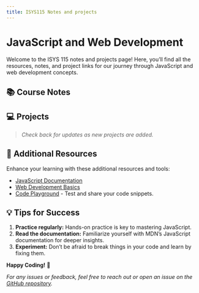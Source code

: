 ```yaml
---
title: ISYS115 Notes and projects
---
```


# JavaScript and Web Development

Welcome to the ISYS 115 notes and projects page! Here, you’ll find all the resources, notes, and project links for our journey through JavaScript and web development concepts.

## 📚 Course Notes

## 💻 Projects

> *Check back for updates as new projects are added.*

## 📖 Additional Resources

Enhance your learning with these additional resources and tools:

- [JavaScript Documentation](https://developer.mozilla.org/en-US/docs/Web/JavaScript)
- [Web Development Basics](https://developer.mozilla.org/en-US/docs/Learn/Getting_started_with_the_web)
- [Code Playground](https://codepen.io/) - Test and share your code snippets.

## 💡 Tips for Success

1. **Practice regularly:** Hands-on practice is key to mastering JavaScript.
2. **Read the documentation:** Familiarize yourself with MDN’s JavaScript documentation for deeper insights.
3. **Experiment:** Don’t be afraid to break things in your code and learn by fixing them.

**Happy Coding!** 🚀

*For any issues or feedback, feel free to reach out or open an issue on the [GitHub repository](https://github.com/tinkernerd/ISYS115).*
